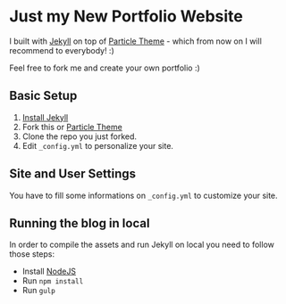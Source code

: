 # Just my New Portfolio Website

I built with [Jekyll](http://jekyllrb.com) on top of
[Particle Theme](https://github.com/nrandecker/particle/fork) - which
from now on I will recommend to everybody! :)

Feel free to fork me and create your own portfolio :)

## Basic Setup

1. [Install Jekyll](http://jekyllrb.com)
2. Fork this or [Particle Theme](https://github.com/nrandecker/particle/fork)
3. Clone the repo you just forked.
4. Edit `_config.yml` to personalize your site.

## Site and User Settings

You have to fill some informations on `_config.yml` to customize your site.

## Running the blog in local

In order to compile the assets and run Jekyll on local you need to follow those steps:

- Install [NodeJS](https://nodejs.org/)
- Run `npm install`
- Run `gulp`
